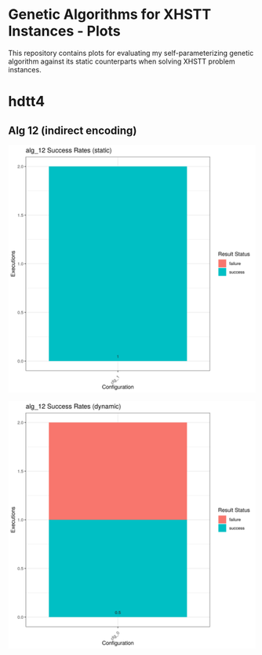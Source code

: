 # Genetic Algorithms for XHSTT Instances - Plots
This repository contains plots for evaluating my self-parameterizing genetic
algorithm against its static counterparts when solving XHSTT problem instances.

# hdtt4
<!-- ## Alg 11 (direct encoding)
![hdtt4_alg_11_static](https://raw.githubusercontent.com/biwecka/gax-plots/results/rendered/alg_11/static.png)

![hdtt4_alg_11_dynamic](https://raw.githubusercontent.com/biwecka/gax-plots/results/rendered/alg_11/dynamic.png) -->

## Alg 12 (indirect encoding)
![hdtt4_alg_11_static](https://raw.githubusercontent.com/biwecka/gax-plots/results/rendered/alg_12/static.png)

![hdtt4_alg_11_dynamic](https://raw.githubusercontent.com/biwecka/gax-plots/results/rendered/alg_12/dynamic.png)
